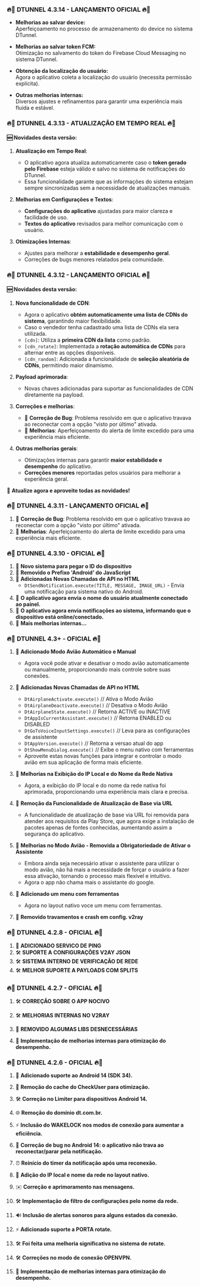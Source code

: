### 🔥🚀 **DTUNNEL 4.3.14 - LANÇAMENTO OFICIAL** 🔥🚀

- **Melhorias ao salvar device:**  
  Aperfeiçoamento no processo de armazenamento do device no sistema DTunnel.

- **Melhorias ao salvar token FCM:**  
  Otimização no salvamento do token do Firebase Cloud Messaging no sistema DTunnel.

- **Obtenção da localização do usuário:**  
  Agora o aplicativo coleta a localização do usuário (necessita permissão explícita).

- **Outras melhorias internas:**  
  Diversos ajustes e refinamentos para garantir uma experiência mais fluida e estável.

### 🔥🚀 **DTUNNEL 4.3.13 - ATUALIZAÇÃO EM TEMPO REAL** 🔥🚀

#### 🆕 **Novidades desta versão**:

1. **Atualização em Tempo Real**:
   - O aplicativo agora atualiza automaticamente caso o **token gerado pelo Firebase** esteja válido e salvo no sistema de notificações do DTunnel.  
   - Essa funcionalidade garante que as informações do sistema estejam sempre sincronizadas sem a necessidade de atualizações manuais.  

2. **Melhorias em Configurações e Textos**:
   - **Configurações do aplicativo** ajustadas para maior clareza e facilidade de uso.  
   - **Textos do aplicativo** revisados para melhor comunicação com o usuário.  

3. **Otimizações Internas**:
   - Ajustes para melhorar a **estabilidade e desempenho geral**.  
   - Correções de bugs menores relatados pela comunidade.  

### 🔥🚀 **DTUNNEL 4.3.12 - LANÇAMENTO OFICIAL** 🔥🚀

#### 🆕 **Novidades desta versão**:
1. **Nova funcionalidade de CDN**:
   - Agora o aplicativo **obtém automaticamente uma lista de CDNs do sistema**, garantindo maior flexibilidade.  
   - Caso o vendedor tenha cadastrado uma lista de CDNs ela sera utilizada.  
   - `[cdn]`: Utiliza a **primeira CDN da lista** como padrão.  
   - `[cdn_rotate]`: Implementada a **rotação automática de CDNs** para alternar entre as opções disponíveis.  
   - `[cdn_random]`: Adicionada a funcionalidade de **seleção aleatória de CDNs**, permitindo maior dinamismo.  

2. **Payload aprimorada**:
   - Novas chaves adicionadas para suportar as funcionalidades de CDN diretamente na payload.  

3. **Correções e melhorias**:
   - 🚀 **Correção de Bug**: Problema resolvido em que o aplicativo travava ao reconectar com a opção "visto por último" ativada.  
   - 🚀 **Melhorias**: Aperfeiçoamento do alerta de limite excedido para uma experiência mais eficiente.  

4. **Outras melhorias gerais**:
   - Otimizações internas para garantir **maior estabilidade e desempenho** do aplicativo.  
   - **Correções menores** reportadas pelos usuários para melhorar a experiência geral.  

🎉 **Atualize agora e aproveite todas as novidades!**

### 🔥🚀 **DTUNNEL 4.3.11 - LANÇAMENTO OFICIAL** 🔥🚀

1. 🚀 **Correção de Bug**: Problema resolvido em que o aplicativo travava ao reconectar com a opção "visto por último" ativada.
2. 🚀 **Melhorias**: Aperfeiçoamento do alerta de limite excedido para uma experiência mais eficiente.

### 🔥🚀 **DTUNNEL 4.3.10 - OFICIAL** 🔥🚀

1. 🚀 **Novo sistema para pegar o ID do dispositivo**
2. 🚀 **Removido o Prefixo 'Android' do JavaScript**
3. 🚀 **Adicionadas Novas Chamadas de API no HTML**
   - `DtSendNotification.execute(TITLE, MESSAGE, IMAGE_URL)` - Envia uma notificação para sistema nativo do Android.
4. 🚀 **O aplicativo agora envia o nome do usuário atualmente conectado ao painel.**
5. 🚀 **O aplicativo agora envia notificações ao sistema, informando que o dispositivo está online/conectado.**
6. 🚀 **Mais melhorias internas...**

### 🔥🚀 **DTUNNEL 4.3+ - OFICIAL** 🔥🚀

1. 🚀 **Adicionado Modo Avião Automático e Manual**
   - Agora você pode ativar e desativar o modo avião automaticamente ou manualmente, proporcionando mais controle sobre suas conexões.

2. 🚀 **Adicionadas Novas Chamadas de API no HTML**
   - `DtAirplaneActivate.execute()` // Ativa o Modo Avião
   - `DtAirplaneDeactivate.execute()` // Desativa o Modo Avião
   - `DtAirplaneState.execute()` // Retorna ACTIVE ou INACTIVE
   - `DtAppIsCurrentAssistant.execute()` // Retorna ENABLED ou DISABLED
   - `DtGoToVoiceInputSettings.execute()` // Leva para as configurações de assistente
   - `DtAppVersion.execute()` // Retorna a versao atual do app
   - `DtShowMenuDialog.execute()` // Exibe o menu nativo  com ferramentas
   - Aproveite estas novas funções para integrar e controlar o modo avião em sua aplicação de forma mais eficiente.

3. 🚀 **Melhorias na Exibição do IP Local e do Nome da Rede Nativa**
   - Agora, a exibição do IP local e do nome da rede nativa foi aprimorada, proporcionando uma experiência mais clara e precisa.

4. 🚀 **Remoção da Funcionalidade de Atualização de Base via URL**
   - A funcionalidade de atualização de base via URL foi removida para atender aos requisitos da Play Store, que agora exige a instalação de pacotes apenas de fontes conhecidas, aumentando assim a segurança do aplicativo.

5. 🚀 **Melhorias no Modo Avião - Removida a Obrigatoriedade de Ativar o Assistente**
   - Embora ainda seja necessário ativar o assistente para utilizar o modo avião, não há mais a necessidade de forçar o usuário a fazer essa ativação, tornando o processo mais flexível e intuitivo.
   - Agora o app não chama mais o assistante do google.

6. 🚀 **Adicionado um menu com ferramentas**
   - Agora no layout nativo voce um menu com ferramentas.

7. 🚀 **Removido travamentos e crash em config. v2ray**

### 🔥🚀 **DTUNNEL 4.2.8 - OFICIAL** 🔥🚀
1. 🔄 **ADICIONADO SERVICO DE PING**
2. 🛠 **SUPORTE A CONFIGURAÇÕES V2AY JSON**
3. 🛠 **SISTEMA INTERNO DE VERIFICAÇÃO DE REDE**
4. 🛠 **MELHOR SUPORTE A PAYLOADS COM SPLITS**

### 🔥🚀 **DTUNNEL 4.2.7 - OFICIAL** 🔥🚀

1. 🛠 **CORREÇÃO SOBRE O APP NOCIVO**

2. 🛠 **MELHORIAS INTERNAS NO V2RAY**

3. 🧹 **REMOVIDO ALGUMAS LIBS DESNECESSÁRIAS**

4. 🔄 **Implementação de melhorias internas para otimização do desempenho.**

### 🔥🚀 **DTUNNEL 4.2.6 - OFICIAL** 🔥🚀

1. 📱 **Adicionado suporte ao Android 14 (SDK 34).**

2. 🧹 **Remoção do cache do CheckUser para otimização.**

3. 🛠 **Correção no Limiter para dispositivos Android 14.**

4. 🌐 **Remoção do domínio dt.com.br.**

5. ⚡️ **Inclusão do WAKELOCK nos modos de conexão para aumentar a eficiência.**

6. 🐞 **Correção de bug no Android 14: o aplicativo não trava ao reconectar/parar pela notificação.**

7. ⏰ **Reinício do timer da notificação após uma reconexão.**

8. 📶 **Adição do IP local e nome da rede no layout nativo.**

9. ✉️ **Correção e aprimoramento nas mensagens.**

10. 🛠 **Implementação de filtro de configurações pelo nome da rede.**

11. 🔊 **Inclusão de alertas sonoros para alguns estados da conexão.**

12. ⚡️ **Adicionado suporte a PORTA rotate.**

13. 🛠 **Foi feita uma melhoria significativa no sistema de rotate.**

14. 🛠 **Correções no modo de conexão OPENVPN.**

15. 🔄 **Implementação de melhorias internas para otimização do desempenho.**
